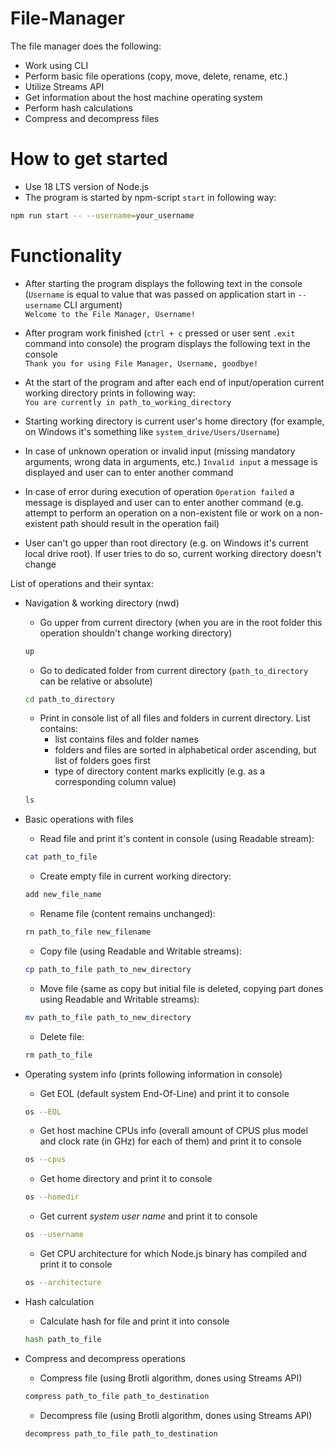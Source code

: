 # File-Manager
The file manager does the following:

- Work using CLI
- Perform basic file operations (copy, move, delete, rename, etc.)
- Utilize Streams API
- Get information about the host machine operating system
- Perform hash calculations
- Compress and decompress files
# How to get started
- Use 18 LTS version of Node.js
- The program is started by npm-script `start` in following way:
```bash
npm run start -- --username=your_username
```
# Functionality
- After starting the program displays the following text in the console (`Username` is equal to value that was passed on application start in `--username` CLI argument)  
`Welcome to the File Manager, Username!`  
- After program work finished (`ctrl + c` pressed or user sent `.exit` command into console) the program displays the following text in the console  
`Thank you for using File Manager, Username, goodbye!`  
- At the start of the program and after each end of input/operation current working directory prints in following way:  
`You are currently in path_to_working_directory`  
- Starting working directory is current user's home directory (for example, on Windows it's something like `system_drive/Users/Username`)

- In case of unknown operation or invalid input (missing mandatory arguments, wrong data in arguments, etc.) `Invalid input` a message is displayed and user can to enter another command
- In case of error during execution of operation `Operation failed`  a message is displayed and user can to enter another command (e.g. attempt to perform an operation on a non-existent file or work on a non-existent path should result in the operation fail)
- User can't go upper than root directory (e.g. on Windows it's current local drive root). If user tries to do so, current working directory doesn't change  

List of operations and their syntax:
- Navigation & working directory (nwd)
    - Go upper from current directory (when you are in the root folder this operation shouldn't change working directory)  
    ```bash
    up
    ```
    - Go to dedicated folder from current directory (`path_to_directory` can be relative or absolute)
    ```bash
    cd path_to_directory
    ```
    - Print in console list of all files and folders in current directory. List contains:
        - list contains files and folder names
        - folders and files are sorted in alphabetical order ascending, but list of folders goes first
        - type of directory content marks explicitly (e.g. as a corresponding column value)
    ```bash
    ls
    ```
   
- Basic operations with files
    - Read file and print it's content in console (using Readable stream): 
    ```bash
    cat path_to_file
    ```
    - Create empty file in current working directory: 
    ```bash
    add new_file_name
    ```
    - Rename file (content remains unchanged): 
    ```bash
    rn path_to_file new_filename
    ```
    - Copy file (using Readable and Writable streams): 
    ```bash
    cp path_to_file path_to_new_directory
    ```
    - Move file (same as copy but initial file is deleted, copying part dones using Readable and Writable streams): 
    ```bash
    mv path_to_file path_to_new_directory
    ```
    - Delete file: 
    ```bash
    rm path_to_file
    ```
- Operating system info (prints following information in console)
    - Get EOL (default system End-Of-Line) and print it to console  
    ```bash
    os --EOL
    ```
    - Get host machine CPUs info (overall amount of CPUS plus model and clock rate (in GHz) for each of them) and print it to console  
    ```bash
    os --cpus
    ```
    - Get home directory and print it to console  
    ```bash
    os --homedir
    ```
    - Get current *system user name* and print it to console  
    ```bash
    os --username
    ```
    - Get CPU architecture for which Node.js binary has compiled and print it to console  
    ```bash
    os --architecture
    ```
- Hash calculation  
    - Calculate hash for file and print it into console  
    ```bash
    hash path_to_file
    ```
- Compress and decompress operations  
    - Compress file (using Brotli algorithm, dones using Streams API)  
    ```bash
    compress path_to_file path_to_destination
    ```
    - Decompress file (using Brotli algorithm, dones using Streams API)  
    ```bash
    decompress path_to_file path_to_destination
    ```  
